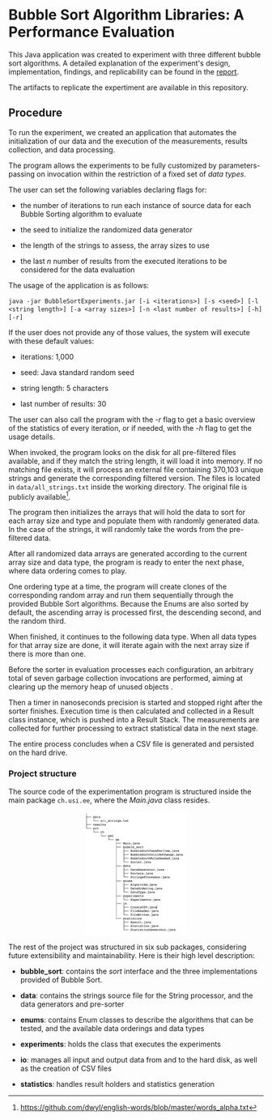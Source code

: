 
# Bubble Sort Algorithm Libraries: A Performance Evaluation

This Java application was created to experiment with three different bubble sort algorithms. A detailed explanation of the experiment's design, implementation, findings, and replicability can be found in the [report](https://github.com/erickgarro/EE-Bubble-Sort-Experiments/blob/main/report/Garro%20and%20Guerrero%20-%20Bubble%20Sort%20-%20Performance%20Evaluation%20Report.pdf).

The artifacts to replicate the expertiment are available in this repository.

## Procedure

To run the experiment, we created an application that automates the initialization of our data and the execution of the measurements, results collection, and data processing.

The program allows the experiments to be fully customized by parameters-passing on invocation within the restriction of a fixed set of *data types*.

The user can set the following variables declaring flags for:

-   the number of iterations to run each instance of source data for each Bubble Sorting algorithm to evaluate

-   the seed to initialize the randomized data generator

-   the length of the strings to assess, the array sizes to use

-   the last *n* number of results from the executed iterations to be
    considered for the data evaluation

The usage of the application is as follows:

```
java -jar BubbleSortExperiments.jar [-i <iterations>] [-s <seed>] [-l <string length>] [-a <array sizes>] [-n <last number of results>] [-h] [-r]
```

If the user does not provide any of those values, the system will execute with these default values:

-   iterations: 1,000

-   seed: Java standard random seed

-   string length: 5 characters

-   last number of results: 30

The user can also call the program with the *-r* flag to get a basic overview of the statistics of every iteration, or if needed, with the *-h* flag to get the usage details.

When invoked, the program looks on the disk for all pre-filtered files available, and if they match the string length, it will load it into memory. If no matching file exists, it will process an external file containing 370,103 unique strings and generate the corresponding filtered version. The files is located in `data/all_strings.txt`  inside the working directory. The original file is publicly available[^1].

The program then initializes the arrays that will hold the data to sort for each array size and type and populate them with randomly generated data. In the case of the strings, it will randomly take the words from the pre-filtered data.

After all randomized data arrays are generated according to the current array size and data type, the program is ready to enter the next phase, where data ordering comes to play.

One ordering type at a time, the program will create clones of the corresponding random array and run them sequentially through the provided Bubble Sort algorithms. Because the Enums are also sorted by default, the ascending array is processed first, the descending second, and the random third.

When finished, it continues to the following data type. When all data types for that array size are done, it will iterate again with the next array size if there is more than one.

[^1]: <https://github.com/dwyl/english-words/blob/master/words_alpha.txt>

Before the sorter in evaluation processes each configuration, an arbitrary total of seven garbage collection invocations are performed, aiming at clearing up the memory heap of unused objects .

Then a timer in nanoseconds precision is started and stopped right after the sorter finishes. Execution time is then calculated and collected in a Result class instance, which is pushed into a Result Stack. The measurements are collected for further processing to extract statistical data in the next stage.

The entire process concludes when a CSV file is generated and persisted on the hard drive.

### Project structure

The source code of the experimentation program is structured inside the main package `ch.usi.ee`, where the *Main.java* class resides.

<!-- insert image https://github.com/erickgarro/EE-Bubble-Sort-Experiments/raw/main/report/project_packages_structure.jpg-->

<img src="https://github.com/erickgarro/EE-Bubble-Sort-Experiments/raw/main/report/project_packages_structure.jpg" alt="Project package structure" style="
  width:40%;
  display: block;
  margin-left: auto;
  margin-right: auto;"/>

The rest of the project was structured in six sub packages, considering future extensibility and maintainability. Here is their high level description:

-   **bubble_sort**: contains the *sort* interface and the three implementations provided of Bubble Sort.

-   **data**: contains the strings source file for the String processor, and the data generators and pre-sorter

-   **enums**: contains Enum classes to describe the algorithms that can be tested, and the available data orderings and data types

-   **experiments**: holds the class that executes the experiments

-   **io**: manages all input and output data from and to the hard disk, as well as the creation of CSV files

-   **statistics**: handles result holders and statistics generation
